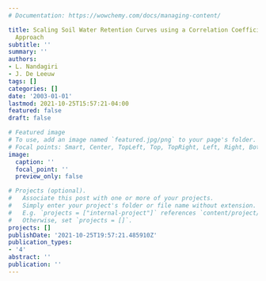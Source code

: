 ```yaml
---
# Documentation: https://wowchemy.com/docs/managing-content/

title: Scaling Soil Water Retention Curves using a Correlation Coefficient Maximization
  Approach
subtitle: ''
summary: ''
authors:
- L. Nandagiri
- J. De Leeuw
tags: []
categories: []
date: '2003-01-01'
lastmod: 2021-10-25T15:57:21-04:00
featured: false
draft: false

# Featured image
# To use, add an image named `featured.jpg/png` to your page's folder.
# Focal points: Smart, Center, TopLeft, Top, TopRight, Left, Right, BottomLeft, Bottom, BottomRight.
image:
  caption: ''
  focal_point: ''
  preview_only: false

# Projects (optional).
#   Associate this post with one or more of your projects.
#   Simply enter your project's folder or file name without extension.
#   E.g. `projects = ["internal-project"]` references `content/project/deep-learning/index.md`.
#   Otherwise, set `projects = []`.
projects: []
publishDate: '2021-10-25T19:57:21.485910Z'
publication_types:
- '4'
abstract: ''
publication: ''
---
```

